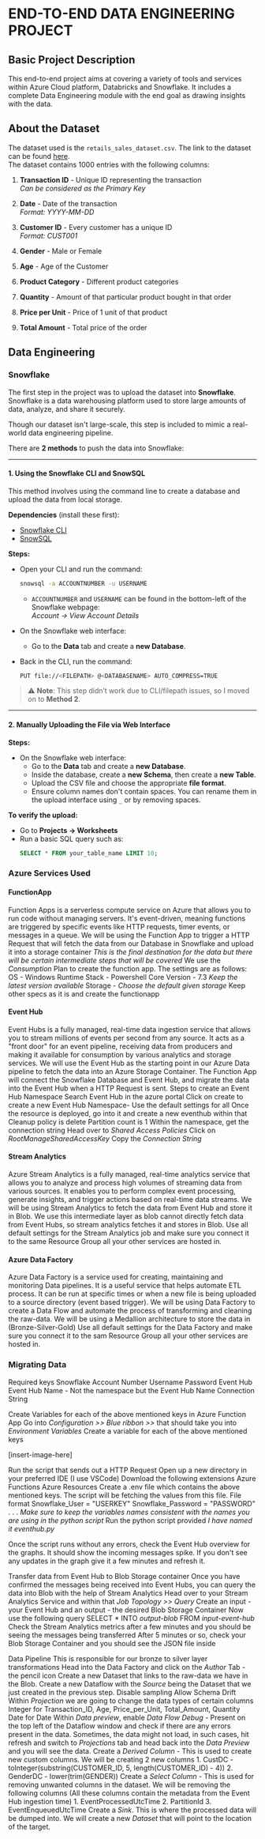 # **END-TO-END DATA ENGINEERING PROJECT**
## **Basic Project Description**

This end-to-end project aims at covering a variety of tools and services within Azure Cloud platform, Databricks and Snowflake.  It includes a complete Data Engineering module with the end goal as drawing insights with the data.

## **About the Dataset**

The dataset used is the `retails_sales_dataset.csv`. The link to the dataset can be found [here](https://www.kaggle.com/datasets/mohammadtalib786/retail-sales-dataset).  
The dataset contains 1000 entries with the following columns:

1. **Transaction ID** - Unique ID representing the transaction  
    _Can be considered as the Primary Key_

2. **Date** - Date of the transaction  
    _Format: YYYY-MM-DD_

3. **Customer ID** - Every customer has a unique ID  
    _Format: CUST001_

4. **Gender** - Male or Female

5. **Age** - Age of the Customer

6. **Product Category** - Different product categories

7. **Quantity** - Amount of that particular product bought in that order

8. **Price per Unit** - Price of 1 unit of that product

9. **Total Amount** - Total price of the order


## Data Engineering

### Snowflake

The first step in the project was to upload the dataset into **Snowflake**.  
Snowflake is a data warehousing platform used to store large amounts of data, analyze, and share it securely.  

Though our dataset isn't large-scale, this step is included to mimic a real-world data engineering pipeline.

There are **2 methods** to push the data into Snowflake:

---

#### 1. Using the Snowflake CLI and SnowSQL

This method involves using the command line to create a database and upload the data from local storage.

**Dependencies** (install these first):
- [Snowflake CLI](https://docs.snowflake.com/en/developer-guide/snowflake-cli/installation/installation)
- [SnowSQL](https://docs.snowflake.com/en/user-guide/snowsql-install-config)

**Steps:**
- Open your CLI and run the command:  
  ```bash
  snowsql -a ACCOUNTNUMBER -u USERNAME
  ```
  - `ACCOUNTNUMBER` and `USERNAME` can be found in the bottom-left of the Snowflake webpage:  
    _Account → View Account Details_

- On the Snowflake web interface:
  - Go to the **Data** tab and create a **new Database**.

- Back in the CLI, run the command:
  ```bash
  PUT file://<FILEPATH> @<DATABASENAME> AUTO_COMPRESS=TRUE
  ```

> ⚠️ **Note**: This step didn’t work due to CLI/filepath issues, so I moved on to **Method 2**.

---

#### 2. Manually Uploading the File via Web Interface

**Steps:**
- On the Snowflake web interface:
  - Go to the **Data** tab and create a **new Database**.
  - Inside the database, create a **new Schema**, then create a **new Table**.
  - Upload the CSV file and choose the appropriate **file format**.
  - Ensure column names don't contain spaces. You can rename them in the upload interface using `_` or by removing spaces.

**To verify the upload:**
- Go to **Projects → Worksheets**
- Run a basic SQL query such as:
  ```sql
  SELECT * FROM your_table_name LIMIT 10;
  ```


### Azure Services Used 
#### FunctionApp
Function Apps is a serverless compute service on Azure that allows you to run code without managing servers. It's event-driven, meaning functions are triggered by specific events like HTTP requests, timer events, or messages in a queue. 
We will be using the Function App to trigger a HTTP Request that will fetch the data from our Database in Snowflake and upload it into a storage container *This is the final destination for the data but there will be certain intermediate steps that will be covered*
We use the *Consumption* Plan to create the function app. The settings are as follows:
    OS - Windows 
    Runtime Stack - Powershell Core
    Version - 7.3 *Keep the latest version available*
    Storage - *Choose the default given storage*
Keep other specs as it is and create the functionapp

#### Event Hub
Event Hubs is a fully managed, real-time data ingestion service that allows you to stream millions of events per second from any source. It acts as a "front door" for an event pipeline, receiving data from producers and making it available for consumption by various analytics and storage services.
We will use the Event Hub as the starting point in our Azure Data pipeline to fetch the data into an Azure Storage Container. 
The Function App will connect the Snowflake Database and Event Hub, and migrate the data into the Event Hub when a HTTP Request is sent.
Steps to create an Event Hub Namespace
    Search Event Hub in the azure portal 
    Click on create to create a new Event Hub Namespace- Use the default settings for all 
    Once the resource is deployed, go into it and create a new eventhub within that 
        Cleanup policy is delete
        Partition count is 1
Within the namespace, get the connection string
    Head over to *Shared Access Policies*
    Click on *RootManageSharedAccessKey*
    Copy the *Connection String*

#### Stream Analytics 
Azure Stream Analytics is a fully managed, real-time analytics service that allows you to analyze and process high volumes of streaming data from various sources. It enables you to perform complex event processing, generate insights, and trigger actions based on real-time data streams.
We will be using Stream Analytics to fetch the data from Event Hub and store it in Blob.
We use this intermediate layer as blob cannot directly fetch data from Event Hubs, so stream analytics fetches it and stores in Blob.
Use all default settings for the Stream Analytics job and make sure you connect it to the same Resource Group all your other services are hosted in.

#### Azure Data Factory 
Azure Data Factory is a service used for creating, maintaining and monitoring Data pipelines. It is a useful service that helps automate ETL process. It can be run at specific times or when a new file is being uploaded to a source directory (event based trigger).
We will be using Data Factory to create a Data Flow and automate the process of transforming and cleaning the raw-data. 
We will be using a Medallion architecture to store the data in (Bronze-Silver-Gold)
Use all default settings for the Data Factory and make sure you connect it to the sam Resource Group all your other services are hosted in.

### Migrating Data 

Required keys 
    Snowflake
        Account Number
        Username
        Password
    Event Hub
        Event Hub Name - Not the namespace but the Event Hub Name
        Connection String

Create Variables for each of the above mentioned keys in Azure Function App
    Go into *Configuration >> Blue ribbon >>* that should take you into *Environment Variables*
    Create a variable for each of the above mentioned keys

[insert-image-here]

Run the script that sends out a HTTP Request
    Open up a new directory in your preferred IDE (I use VSCode)
    Download the following extensions
        Azure Functions
        Azure Resources 
    Create a .env file which contains the above mentioned keys. The script will be fetching the values from this file. File format
        Snowflake_User = "USERKEY"
        Snowflake_Password = "PASSWORD"
        .
        .
        .
    *Make sure to keep the variables names consistent with the names you are using in the python script*
    Run the python script provided *I have named it eventhub.py*

Once the script runs without any errors, check the Event Hub overview for the graphs. It should show the incoming messages spike. If you don't see any updates in the graph give it a few minutes and refresh it.

Transfer data from Event Hub to Blob Storage container
    Once you have confirmed the messages being received into Event Hubs, you can query the data into Blob with the help of Stream Analytics
    Head over to your Stream Analytics Service and within that *Job Topology >> Query*
    Create an input - your Event Hub and an output - the desired Blob Storage Container
    Now use the following query
        SELECT *
        INTO
            *output-blob*
        FROM
            *input-event-hub*
    Check the Stream Analytics metrics after a few minutes and you should be seeing the messages being transferred
    After 5 minutes or so, check your Blob Storage Container and you should see the JSON file inside

Data Pipeline 
    This is responsible for our bronze to silver layer transformations
    Head into the Data Factory and click on the *Author* Tab - the pencil icon
    Create a new Dataset that links to the raw-data we have in the Blob. 
    Create a new Dataflow with the *Source* being the Dataset that we just created in the previous step. 
        Disable sampling
        Allow Schema Drift
        Within *Projection* we are going to change the data types of certain columns
            Integer for Transaction_ID, Age, Price_per_Unit, Total_Amount, Quantity
            Date for Date
        Within *Data preview*, enable *Data Flow Debug* - Present on the top left of the Dataflow window and check if there are any errors present in the data.
            Sometimes, the data might not load, in such cases, hit refresh and switch to *Projections* tab and head back into the *Data Preview* and you will see the data.
    Create a *Derived Column* - This is used to create new custom columns. We will be creating 2 new columns
        1. CustDC - toInteger(substring(CUSTOMER_ID, 5, length(CUSTOMER_ID) - 4))
        2. GenderDC - lower(trim(GENDER))
    Create a *Select Column* - This is used for removing unwanted columns in the dataset. We will be removing the following columns (All these columns contain the metadata from the Event Hub ingestion time)
        1. EventProcessedUtcTime
        2. PartitionId
        3. EventEnqueuedUtcTime
    Create a *Sink*. This is where the processed data will be dumped into. 
        We will create a new *Dataset* that will point to the location of the target. 
